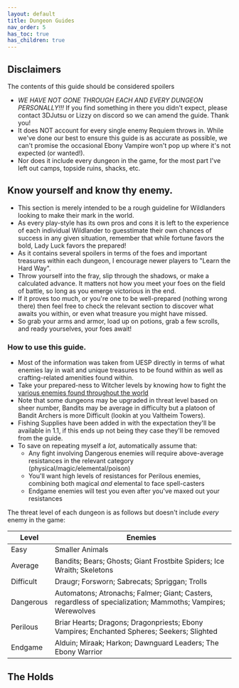 ```yaml
---
layout: default
title: Dungeon Guides
nav_order: 5
has_toc: true
has_children: true
---
```


## Disclaimers
The contents of this guide should be considered spoilers

- *WE HAVE NOT GONE THROUGH EACH AND EVERY DUNGEON PERSONALLY!!!* If you find something in there you didn't expect, please contact 3DJutsu or Lizzy on discord so we can amend the guide. Thank you!
- It does NOT account for every single enemy Requiem throws in. While we've done our best to ensure this guide is as accurate as possible, we can't promise the occasional Ebony Vampire won't pop up where it's not expected (or wanted!).
- Nor does it include every dungeon in the game, for the most part I've left out camps, topside ruins, shacks, etc.

## Know yourself and know thy enemy.
- This section is merely intended to be a rough guideline for Wildlanders looking to make their mark in the world. 
- As every play-style has its own pros and cons it is left to the experience of each individual Wildlander to guesstimate their own chances of success in any given situation, remember that while fortune favors the bold, Lady Luck favors the prepared!
- As it contains several spoilers in terms of the foes and important treasures within each dungeon, I encourage newer players to "Learn the Hard Way". 
- Throw yourself into the fray, slip through the shadows, or make a calculated advance. It matters not how you meet your foes on the field of battle, so long as you emerge victorious in the end.
- If it proves too much, or you're one to be well-prepared (nothing wrong there) then feel free to check the relevant section to discover what awaits you within, or even what treasure you might have missed.
- So grab your arms and armor, load up on potions, grab a few scrolls, and ready yourselves, your foes await!

### How to use this guide.
- Most of the information was taken from UESP directly in terms of what enemies lay in wait and unique treasures to be found within as well as crafting-related amenities found within. 
- Take your prepared-ness to Witcher levels by knowing how to fight the [various enemies found throughout the world](/06-MechanicsAnaylsis/Advanced-Combat-Mechanics/#about-these-guides)
- Note that some dungeons may be upgraded in threat level based on sheer number, Bandits may be average in difficulty but a platoon of Bandit Archers is more Difficult (lookin at you Valtheim Towers).
- Fishing Supplies have been added in with the expectation they'll be available in 1.1, if this ends up not being they case they'll be removed from the guide.
- To save on repeating myself a *lot*, automatically assume that:
	- Any fight involving Dangerous enemies will require above-average resistances in the relevant category (physical/magic/elemental/poison)
	- You'll want high levels of resistances for Perilous enemies, combining both magical *and* elemental to face spell-casters
	- Endgame enemies will test you even after you've maxed out your resistances

The threat level of each dungeon is as follows but doesn't include *every* enemy in the game:

| Level | Enemies |
| --- | --- |
| Easy | Smaller Animals |
| Average | Bandits; Bears; Ghosts; Giant Frostbite Spiders; Ice Wraith; Skeletons |
| Difficult | Draugr; Forsworn; Sabrecats; Spriggan; Trolls |
| Dangerous | Automatons; Atronachs; Falmer; Giant; Casters, regardless of specialization; Mammoths; Vampires; Werewolves |
| Perilous | Briar Hearts; Dragons; Dragonpriests; Ebony Vampires; Enchanted Spheres; Seekers; Slighted |
| Endgame | Alduin; Miraak; Harkon; Dawnguard Leaders; The Ebony Warrior |

## The Holds

	